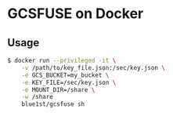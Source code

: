 # GCSFUSE on Docker

## Usage

```bash
$ docker run --privileged -it \
	-v /path/to/key_file.json:/sec/key.json \
	-e GCS_BUCKET=my_bucket \
	-e KEY_FILE=/sec/key.json \
	-e MOUNT_DIR=/share \
	-w /share
	blue1st/gcsfuse sh
```
